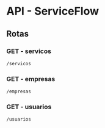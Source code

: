 # API - ServiceFlow

## Rotas
### GET - servicos
  <code>/servicos</code>
### GET - empresas
 <code>/empresas</code>
### GET - usuarios
  <code>/usuarios</code>
